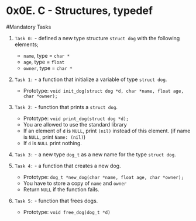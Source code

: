 # 0x0E. C - Structures, typedef

#Mandatory Tasks

1. `Task 0:` - defined a new type structure `struct dog` with the following
elements;

	* `name`, type = `char *`
	* `age`, type = `float`
	* `owner`, type = `char *`

2. `Task 1:` - a function that initialize a variable of type `struct dog`.

	* Prototype: `void init_dog(struct dog *d, char *name, float age, 
 char *owner);`

3. `Task 2:` - function that prints a `struct dog`.

	* Prototype: `void print_dog(struct dog *d);`
	* You are allowed to use the standard library
	* If an element of `d` is `NULL`, print `(nil)` instead of this element. 
(if name is `NULL`, print `Name: (nil)`)
	* If `d` is `NULL` print nothing.

4. `Task 3:` - a new type `dog_t` as a new name for the type `struct dog`.

5. `Task 4:` - a function that creates a new dog.

	* Prototype: `dog_t *new_dog(char *name, float age, char *owner);`
	* You have to store a copy of `name` and `owner`
	* Return `NULL` if the function fails.

6. `Task 5:` - function that frees dogs.

	* Prototype: `void free_dog(dog_t *d)`

